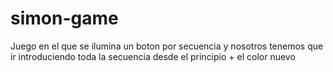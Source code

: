 # simon-game
Juego en el que se ilumina un boton por secuencia y nosotros tenemos que ir introduciendo toda la secuencia desde el principio + el color nuevo
